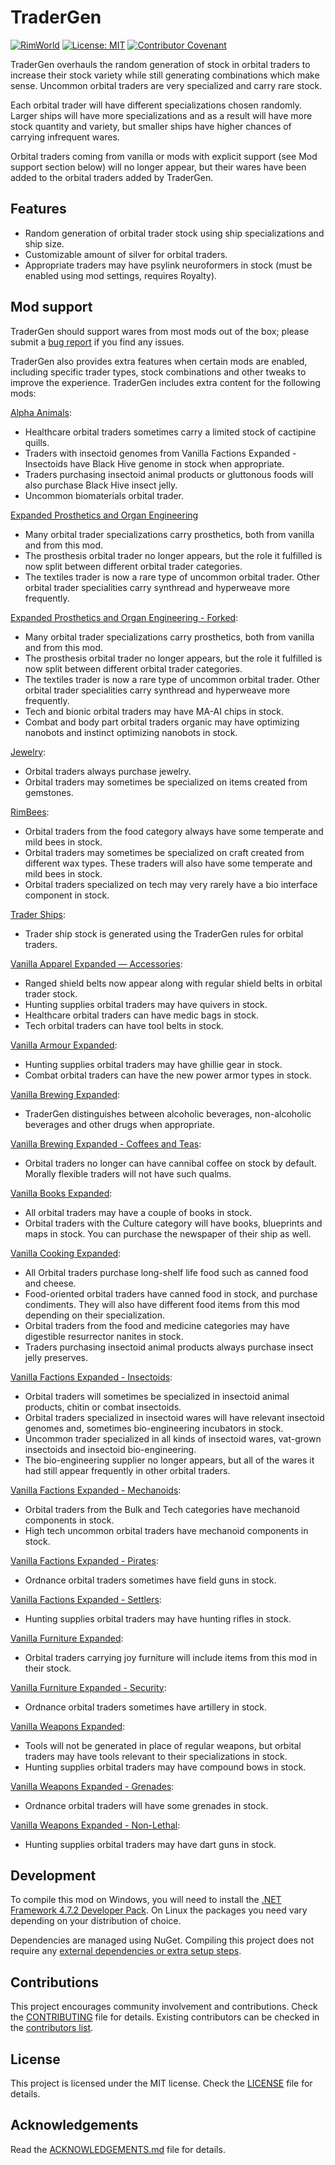 # TraderGen

[![RimWorld](https://img.shields.io/badge/RimWorld-1.3-informational)](https://rimworldgame.com/) [![License: MIT](https://img.shields.io/badge/License-MIT-yellow.svg)](https://opensource.org/licenses/MIT) [![Contributor Covenant](https://img.shields.io/badge/Contributor%20Covenant-2.1-4baaaa.svg)](CODE_OF_CONDUCT.md)

TraderGen overhauls the random generation of stock in orbital traders to increase their stock variety while still generating combinations which make sense. Uncommon orbital traders are very specialized and carry rare stock.

Each orbital trader will have different specializations chosen randomly. Larger ships will have more specializations and as a result will have more stock quantity and variety, but smaller ships have higher chances of carrying infrequent wares.

Orbital traders coming from vanilla or mods with explicit support (see Mod support section below) will no longer appear, but their wares have been added to the orbital traders added by TraderGen.

## Features

* Random generation of orbital trader stock using ship specializations and ship size.
* Customizable amount of silver for orbital traders.
* Appropriate traders may have psylink neuroformers in stock (must be enabled using mod settings, requires Royalty).

## Mod support

TraderGen should support wares from most mods out of the box; please submit a [bug report](CONTRIBUTING.md) if you find any issues.

TraderGen also provides extra features when certain mods are enabled, including specific trader types, stock combinations and other tweaks to improve the experience. TraderGen includes extra content for the following mods:  

[Alpha Animals](https://steamcommunity.com/sharedfiles/filedetails/?id=1541721856):

* Healthcare orbital traders sometimes carry a limited stock of cactipine quills.
* Traders with insectoid genomes from Vanilla Factions Expanded - Insectoids have Black Hive genome in stock when appropriate.
* Traders purchasing insectoid animal products or gluttonous foods will also purchase Black Hive insect jelly.
* Uncommon biomaterials orbital trader.

[Expanded Prosthetics and Organ Engineering](https://steamcommunity.com/sharedfiles/filedetails/?id=725956940)

* Many orbital trader specializations carry prosthetics, both from vanilla and from this mod.
* The prosthesis orbital trader no longer appears, but the role it fulfilled is now split between different orbital trader categories.
* The textiles trader is now a rare type of uncommon orbital trader. Other orbital trader specialities carry synthread and hyperweave more frequently.
  
[Expanded Prosthetics and Organ Engineering - Forked](https://steamcommunity.com/sharedfiles/filedetails/?id=1949064302):

* Many orbital trader specializations carry prosthetics, both from vanilla and from this mod.
* The prosthesis orbital trader no longer appears, but the role it fulfilled is now split between different orbital trader categories.
* The textiles trader is now a rare type of uncommon orbital trader. Other orbital trader specialities carry synthread and hyperweave more frequently.
* Tech and bionic orbital traders may have MA-AI chips in stock.
* Combat and body part orbital traders organic may have optimizing nanobots and instinct optimizing nanobots in stock.

[Jewelry](https://steamcommunity.com/workshop/filedetails/?id=2020964421):

* Orbital traders always purchase jewelry.
* Orbital traders may sometimes be specialized on items created from gemstones.

[RimBees](https://steamcommunity.com/sharedfiles/filedetails/?id=1558161673):

* Orbital traders from the food category always have some temperate and mild bees in stock.
* Orbital traders may sometimes be specialized on craft created from different wax types. These traders will also have some temperate and mild bees in stock.
* Orbital traders specialized on tech may very rarely have a bio interface component in stock.

[Trader Ships](https://steamcommunity.com/sharedfiles/filedetails/?id=2046222331):

* Trader ship stock is generated using the TraderGen rules for orbital traders.

[Vanilla Apparel Expanded — Accessories](https://steamcommunity.com/sharedfiles/filedetails/?id=2521176396):

* Ranged shield belts now appear along with regular shield belts in orbital trader stock.
* Hunting supplies orbital traders may have quivers in stock.
* Healthcare orbital traders can have medic bags in stock.
* Tech orbital traders can have tool belts in stock.

[Vanilla Armour Expanded](https://steamcommunity.com/workshop/filedetails/?id=1814988282):

* Hunting supplies orbital traders may have ghillie gear in stock.
* Combat orbital traders can have the new power armor types in stock.

[Vanilla Brewing Expanded](https://steamcommunity.com/sharedfiles/filedetails/?id=2186560858):

* TraderGen distinguishes between alcoholic beverages, non-alcoholic beverages and other drugs when appropriate.

[Vanilla Brewing Expanded - Coffees and Teas](https://steamcommunity.com/sharedfiles/filedetails/?id=2275449762):

* Orbital traders no longer can have cannibal coffee on stock by default. Morally flexible traders will not have such qualms.

[Vanilla Books Expanded](https://steamcommunity.com/workshop/filedetails/?id=2193152410):

* All orbital traders may have a couple of books in stock.
* Orbital traders with the Culture category will have books, blueprints and maps in stock. You can purchase the newspaper of their ship as well. 

[Vanilla Cooking Expanded](https://steamcommunity.com/sharedfiles/filedetails/?id=2134308519):

* All Orbital traders purchase long-shelf life food such as canned food and cheese.
* Food-oriented orbital traders have canned food in stock, and purchase condiments. They will also have different food items from this mod depending on their specialization.
* Orbital traders from the food and medicine categories may have digestible resurrector nanites in stock.
* Traders purchasing insectoid animal products always purchase insect jelly preserves.

[Vanilla Factions Expanded - Insectoids](https://steamcommunity.com/sharedfiles/filedetails/?id=2149755445):

* Orbital traders will sometimes be specialized in insectoid animal products, chitin or combat insectoids.
* Orbital traders specialized in insectoid wares will have relevant insectoid genomes and, sometimes bio-engineering incubators in stock.
* Uncommon trader specialized in all kinds of insectoid wares, vat-grown insectoids and insectoid bio-engineering.
* The bio-engineering supplier no longer appears, but all of the wares it had still appear frequently in other orbital traders. 

[Vanilla Factions Expanded - Mechanoids](https://steamcommunity.com/sharedfiles/filedetails/?id=2329011599):

* Orbital traders from the Bulk and Tech categories have mechanoid components in stock.
* High tech uncommon orbital traders have mechanoid components in stock.

[Vanilla Factions Expanded - Pirates](https://steamcommunity.com/sharedfiles/filedetails/?id=2723801948):

* Ordnance orbital traders sometimes have field guns in stock.

[Vanilla Factions Expanded - Settlers](https://steamcommunity.com/sharedfiles/filedetails/?id=2052918119):

* Hunting supplies orbital traders may have hunting rifles in stock.

[Vanilla Furniture Expanded](https://steamcommunity.com/sharedfiles/filedetails/?id=1718190143):

* Orbital traders carrying joy furniture will include items from this mod in their stock.

[Vanilla Furniture Expanded - Security](https://steamcommunity.com/workshop/filedetails/?id=1845154007):

* Ordnance orbital traders sometimes have artillery in stock.

[Vanilla Weapons Expanded](https://steamcommunity.com/sharedfiles/filedetails/?id=1814383360):

* Tools will not be generated in place of regular weapons, but orbital traders may have tools relevant to their specializations in stock.
* Hunting supplies orbital traders may have compound bows in stock.

[Vanilla Weapons Expanded - Grenades](https://steamcommunity.com/sharedfiles/filedetails/?id=2194472657):

* Ordnance orbital traders will have some grenades in stock.

[Vanilla Weapons Expanded - Non-Lethal](https://steamcommunity.com/sharedfiles/filedetails/?id=2454918354):

* Hunting supplies orbital traders may have dart guns in stock.

## Development

To compile this mod on Windows, you will need to install the [.NET Framework 4.7.2 Developer Pack](https://dotnet.microsoft.com/en-us/download/dotnet-framework/net472). On Linux the packages you need vary depending on your distribution of choice.

Dependencies are managed using NuGet. Compiling this project does not require any [external dependencies or extra setup steps](https://ludeon.com/forums/index.php?topic=49914.0).

## Contributions

This project encourages community involvement and contributions. Check the [CONTRIBUTING](CONTRIBUTING.md) file for details. Existing contributors can be checked in the [contributors list](https://gitlab.com/joseasoler/tradergen/-/graphs/main).

## License

This project is licensed under the MIT license. Check the [LICENSE](LICENSE) file for details.

## Acknowledgements

Read the [ACKNOWLEDGEMENTS.md](ACKNOWLEDGEMENTS.md) file for details.
